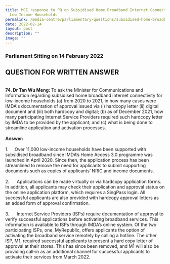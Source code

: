 ```yaml
---
title: MCI response to PQ on Subsidised Home Broadband Internet Connectivity for
  Low Income Households
permalink: /media-centre/parliamentary-questions/subsidised-home-broadband-internet-connectivity-for-low-income/
date: 2022-02-14
layout: post
description: ""
image: ""
---
```

<h3>Parliament Sitting on 14 February 2022</h3>
<h2>QUESTION FOR WRITTEN ANSWER</h2>
<br>
<strong>74. Dr Tan Wu Meng<strong>:&nbsp;</strong></strong>To ask the Minister for Communications and Information regarding subsidised home broadband internet connectivity for low-income households (a) from 2020 to 2021, in how many cases were IMDA's documentation of approval issued via (i) hardcopy letter (ii) digital document and (iii) both hardcopy and digital; (b) as of December 2021, how many participating Internet Service Providers required such hardcopy letter by IMDA to be provided by the applicant; and (c) what is being done to streamline application and activation processes.<br>
<br>
<strong>Answer:<br>
<br>
</strong>
<div>1.<span style="white-space: pre;">		</span>Over 11,000 low-income households have been supported with subsidised broadband since IMDA’s Home Access 3.0 programme was launched in April 2020. Since then, the application process has been streamlined to remove the need for applicants to submit supporting documents such as copies of applicants’ NRIC and income documents.<br>
<br>
2.<span style="white-space: pre;">		</span>Applications can be made virtually or via hardcopy application forms. In addition, all applicants may check their application and approval status on the online application platform, which requires a SingPass login. All successful applicants are also provided with hardcopy approval letters as an added form of approval confirmation.&nbsp;<br>
<br>
3.<span style="white-space: pre;">		</span>Internet Service Providers (ISPs) require documentation of approval to verify successful applications before activating broadband services. This information is available to ISPs through IMDA’s online system. Of the two participating ISPs, one, MyRepublic, offers applicants the option of activating the broadband service remotely by calling a hotline. The other ISP, M1, required successful applicants to present a hard copy letter of approval at their stores. This has since been removed, and M1 will also be providing call-in as an additional channel for successful applicants to activate their services from March 2022.&nbsp;<br>
<div>&nbsp;</div>
</div>